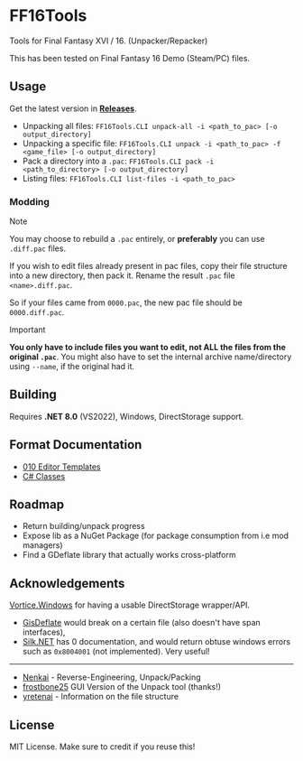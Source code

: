 # FF16Tools

Tools for Final Fantasy XVI / 16. (Unpacker/Repacker)

This has been tested on Final Fantasy 16 Demo (Steam/PC) files.

## Usage

Get the latest version in [**Releases**](https://github.com/Nenkai/FF16Pack/releases).
* Unpacking all files: `FF16Tools.CLI unpack-all -i <path_to_pac> [-o output_directory]`
* Unpacking a specific file: `FF16Tools.CLI unpack -i <path_to_pac> -f <game_file> [-o output_directory]`
* Pack a directory into a `.pac`: `FF16Tools.CLI pack -i <path_to_directory> [-o output_directory]`
* Listing files: `FF16Tools.CLI list-files -i <path_to_pac>`

### Modding

> [!NOTE]  
> You may choose to rebuild a `.pac` entirely, or **preferably** you can use `.diff.pac` files.
> 
> If you wish to edit files already present in pac files, copy their file structure into a new directory, then pack it. Rename the result `.pac` file `<name>.diff.pac`.
> 
> So if your files came from `0000.pac`, the new pac file should be `0000.diff.pac`. 

> [!IMPORTANT]
> **You only have to include files you want to edit, not ALL the files from the original `.pac`**.
> You might also have to set the internal archive name/directory using `--name`, if the original had it.

## Building

Requires **.NET 8.0** (VS2022), Windows, DirectStorage support.

## Format Documentation

* [010 Editor Templates](https://github.com/Nenkai/010GameTemplates/tree/main/Square%20Enix/Final%20Fantasy%2016)
* [C# Classes](https://github.com/Nenkai/FF16Pack/tree/master/FF16PackLib)

## Roadmap

* Return building/unpack progress
* Expose lib as a NuGet Package (for package consumption from i.e mod managers)
* Find a GDeflate library that actually works cross-platform

## Acknowledgements

[Vortice.Windows](https://github.com/amerkoleci/Vortice.Windows) for having a usable DirectStorage wrapper/API.
* [GisDeflate](https://github.com/sk-zk/GisDeflate) would break on a certain file (also doesn't have span interfaces),
* [Silk.NET](https://github.com/dotnet/Silk.NET) has 0 documentation, and would return obtuse windows errors such as `0x8004001` (not implemented). Very useful!

---
* [Nenkai](https://github.com/Nenkai) - Reverse-Engineering, Unpack/Packing
* [frostbone25](https://github.com/frostbone25) GUI Version of the Unpack tool (thanks!)
* [yretenai](https://github.com/yretenai) - Information on the file structure

## License

MIT License. Make sure to credit if you reuse this!

